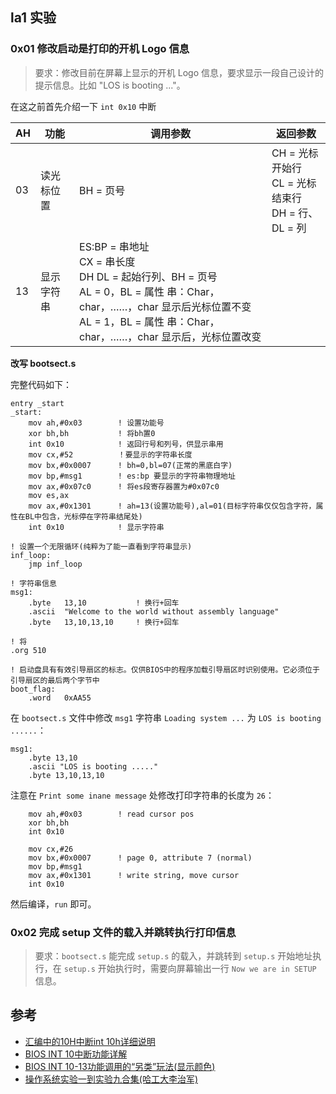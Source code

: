 ## la1 实验
### 0x01 修改启动是打印的开机 Logo 信息
> 要求：修改目前在屏幕上显示的开机 Logo 信息，要求显示一段自己设计的提示信息。比如 "LOS is booting ..."。

在这之前首先介绍一下 `int 0x10` 中断

| AH | 功能 | 调用参数 | 返回参数 |
| -- | --   |   --    |    --   |
| 03 |读光标位置 | BH = 页号 | CH = 光标开始行<br/>CL = 光标结束行<br/>DH = 行、DL = 列|
|13| 显示字符串|ES:BP = 串地址<br/>CX = 串长度<br/>DH DL = 起始行列、BH = 页号<br/>AL = 0，BL = 属性 串：Char，char，……，char 显示后光标位置不变<br/>AL = 1，BL = 属性 串：Char，char，……，char 显示后，光标位置改变<br/>

**改写 bootsect.s**

完整代码如下：

```arm
entry _start
_start:
    mov ah,#0x03        ! 设置功能号
    xor bh,bh           ! 将bh置0
    int 0x10            ! 返回行号和列号，供显示串用
    mov cx,#52          ！要显示的字符串长度
    mov bx,#0x0007      ! bh=0,bl=07(正常的黑底白字)
    mov bp,#msg1        ! es:bp 要显示的字符串物理地址
    mov ax,#0x07c0      ! 将es段寄存器置为#0x07c0
    mov es,ax           
    mov ax,#0x1301      ! ah=13(设置功能号),al=01(目标字符串仅仅包含字符，属性在BL中包含，光标停在字符串结尾处)
    int 0x10            ! 显示字符串

! 设置一个无限循环(纯粹为了能一直看到字符串显示)
inf_loop:
    jmp inf_loop

! 字符串信息
msg1:
    .byte   13,10           ! 换行+回车
    .ascii  "Welcome to the world without assembly language"
    .byte   13,10,13,10     ! 换行+回车

! 将
.org 510

! 启动盘具有有效引导扇区的标志。仅供BIOS中的程序加载引导扇区时识别使用。它必须位于引导扇区的最后两个字节中
boot_flag:
    .word   0xAA55
```






在 `bootsect.s` 文件中修改 `msg1` 字符串 `Loading system ...` 为 `LOS is booting ......`：

```arm
msg1:
	.byte 13,10
	.ascii "LOS is booting ....."
	.byte 13,10,13,10
```

注意在 `Print some inane message` 处修改打印字符串的长度为 `26`：

```arm
	mov	ah,#0x03		! read cursor pos
	xor	bh,bh
	int	0x10
	
	mov	cx,#26
	mov	bx,#0x0007		! page 0, attribute 7 (normal)
	mov	bp,#msg1
	mov	ax,#0x1301		! write string, move cursor
	int	0x10
```

然后编译，`run` 即可。

### 0x02 完成 setup 文件的载入并跳转执行打印信息
> 要求：`bootsect.s` 能完成 `setup.s` 的载入，并跳转到 `setup.s` 开始地址执行，在 `setup.s` 开始执行时，需要向屏幕输出一行 `Now we are in SETUP` 信息。








## 参考

- [汇编中的10H中断int 10h详细说明](https://www.itzhai.com/assembly-int-10h-description.html)
- [BIOS INT 10中断功能详解](https://blog.csdn.net/qq_28256699/article/details/121103977)
- [BIOS INT 10-13功能调用的“另类”玩法(显示颜色)](https://www.cnblogs.com/ljf9201314/archive/2008/07/21/1247653.html)
- [操作系统实验一到实验九合集(哈工大李治军)](https://blog.csdn.net/leoabcd12/article/details/122268321)
